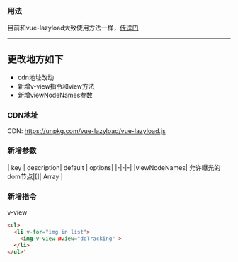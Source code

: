 ### 用法
目前和vue-lazyload大致使用方法一样，[传送门](https://github.com/hilongjw/vue-lazyload/blob/master/README.md)

---
## 更改地方如下
* cdn地址改动
* 新增v-view指令和view方法
* 新增viewNodeNames参数
### CDN地址
CDN: https://unpkg.com/vue-lazyload/vue-lazyload.js

<script src="https://unpkg.com/vue-lazyload/vue-lazyload.js"></script>
<script>
  Vue.use(VueLazyload)
  ...
</script>
### 新增参数

| key | description| default | options|
|-|-|-|
|viewNodeNames| 允许曝光的dom节点|[]| Array |

### 新增指令
v-view
```html
<ul>
  <li v-for="img in list">
    <img v-view @view="doTracking" >
  </li>
</ul>'
```


